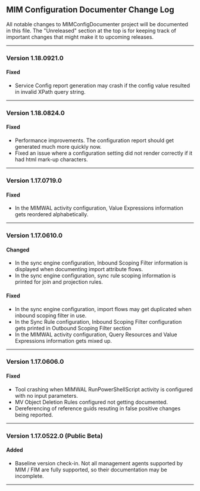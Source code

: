 ## MIM Configuration Documenter Change Log

All notable changes to MIMConfigDocumenter project will be documented in this file. The "Unreleased" section at the top is for keeping track of important changes that might make it to upcoming releases.

------------
### Version 1.18.0921.0

#### Fixed

* Service Config report generation may crash if the config value resulted in invalid XPath query string.

------------

### Version 1.18.0824.0

#### Fixed

* Performance improvements. The configuration report should get generated much more quickly now.
* Fixed an issue where a configuration setting did not render correctly if it had html mark-up characters.

------------

### Version 1.17.0719.0

#### Fixed

* In the MIMWAL activity configuration, Value Expressions information gets reordered alphabetically.

------------

### Version 1.17.0610.0

#### Changed

* In the sync engine configuration, Inbound Scoping Filter information is displayed when documenting import attribute flows.
* In the sync engine configuration, sync rule scoping information is printed for join and projection rules.

#### Fixed

* In the sync engine configuration, import flows may get duplicated when inbound scoping filter in use.
* In the Sync Rule configuration, Inbound Scoping Filter configuration gets printed in Outbound Scoping Filter section
* In the MIMWAL activity configuration, Query Resources and Value Expressions information gets mixed up.

------------

### Version 1.17.0606.0

#### Fixed

* Tool crashing when MIMWAL RunPowerShellScript activity is configured with no input parameters.
* MV Object Deletion Rules configured not getting documented.
* Dereferencing of reference guids resuting in false positive changes being reported.

------------

### Version 1.17.0522.0 (Public Beta)

#### Added

* Baseline version check-in. Not all management agents supported by MIM / FIM are fully supported, so their documentation may be incomplete.

------------
